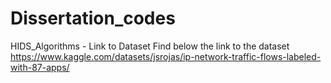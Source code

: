 # Dissertation_codes
HIDS_Algorithms - Link to Dataset
Find below the link to the dataset
https://www.kaggle.com/datasets/jsrojas/ip-network-traffic-flows-labeled-with-87-apps/
